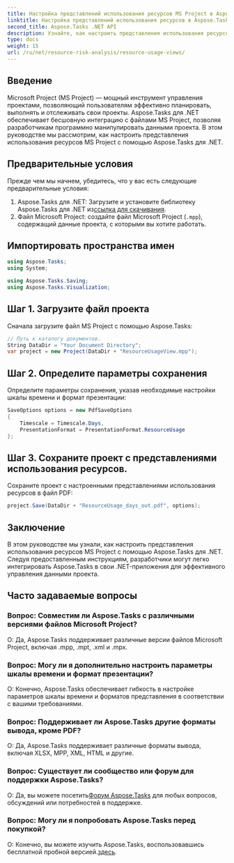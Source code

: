 ```yaml
---
title: Настройка представлений использования ресурсов MS Project в Aspose.Tasks
linktitle: Настройка представлений использования ресурсов в Aspose.Tasks
second_title: Aspose.Tasks .NET API
description: Узнайте, как настроить представления использования ресурсов MS Project с помощью Aspose.Tasks для .NET. Пошаговое руководство с примерами кода включено.
type: docs
weight: 15
url: /ru/net/resource-risk-analysis/resource-usage-views/
---
```

## Введение
Microsoft Project (MS Project) — мощный инструмент управления проектами, позволяющий пользователям эффективно планировать, выполнять и отслеживать свои проекты. Aspose.Tasks для .NET обеспечивает бесшовную интеграцию с файлами MS Project, позволяя разработчикам программно манипулировать данными проекта. В этом руководстве мы рассмотрим, как настроить представления использования ресурсов MS Project с помощью Aspose.Tasks для .NET.
## Предварительные условия
Прежде чем мы начнем, убедитесь, что у вас есть следующие предварительные условия:
1.  Aspose.Tasks для .NET: Загрузите и установите библиотеку Aspose.Tasks для .NET из[ссылка для скачивания](https://releases.aspose.com/tasks/net/).
2. Файл Microsoft Project: создайте файл Microsoft Project (`.mpp`), содержащий данные проекта, с которыми вы хотите работать.

## Импортировать пространства имен
```csharp
using Aspose.Tasks;
using System;

using Aspose.Tasks.Saving;
using Aspose.Tasks.Visualization;
```
## Шаг 1. Загрузите файл проекта
Сначала загрузите файл MS Project с помощью Aspose.Tasks:
```csharp
// Путь к каталогу документов.
String DataDir = "Your Document Directory";
var project = new Project(DataDir + "ResourceUsageView.mpp");
```
## Шаг 2. Определите параметры сохранения
Определите параметры сохранения, указав необходимые настройки шкалы времени и формат презентации:
```csharp
SaveOptions options = new PdfSaveOptions
{
    Timescale = Timescale.Days,
    PresentationFormat = PresentationFormat.ResourceUsage
};
```
## Шаг 3. Сохраните проект с представлениями использования ресурсов.
Сохраните проект с настроенными представлениями использования ресурсов в файл PDF:
```csharp
project.Save(DataDir + "ResourceUsage_days_out.pdf", options);
```

## Заключение
В этом руководстве мы узнали, как настроить представления использования ресурсов MS Project с помощью Aspose.Tasks для .NET. Следуя предоставленным инструкциям, разработчики могут легко интегрировать Aspose.Tasks в свои .NET-приложения для эффективного управления данными проекта.

## Часто задаваемые вопросы
### Вопрос: Совместим ли Aspose.Tasks с различными версиями файлов Microsoft Project?
О: Да, Aspose.Tasks поддерживает различные версии файлов Microsoft Project, включая .mpp, .mpt, .xml и .mpx.
### Вопрос: Могу ли я дополнительно настроить параметры шкалы времени и формат презентации?
О: Конечно, Aspose.Tasks обеспечивает гибкость в настройке параметров шкалы времени и форматов представления в соответствии с вашими требованиями.
### Вопрос: Поддерживает ли Aspose.Tasks другие форматы вывода, кроме PDF?
О: Да, Aspose.Tasks поддерживает различные форматы вывода, включая XLSX, MPP, XML, HTML и другие.
### Вопрос: Существует ли сообщество или форум для поддержки Aspose.Tasks?
 О: Да, вы можете посетить[Форум Aspose.Tasks](https://forum.aspose.com/c/tasks/15) для любых вопросов, обсуждений или потребностей в поддержке.
### Вопрос: Могу ли я попробовать Aspose.Tasks перед покупкой?
 О: Конечно, вы можете изучить Aspose.Tasks, воспользовавшись бесплатной пробной версией.[здесь](https://releases.aspose.com/).